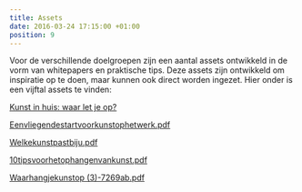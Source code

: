 ```yaml
---
title: Assets
date: 2016-03-24 17:15:00 +01:00
position: 9
---
```


Voor de verschillende doelgroepen zijn een aantal assets ontwikkeld in de vorm van whitepapers en praktische tips. Deze assets zijn ontwikkeld om inspiratie op te doen, maar kunnen ook direct worden ingezet. Hier onder is een vijftal assets te vinden: 

[Kunst in huis: waar let je op?](/uploads/Kunstinhuiswaarletjeop.pdf)

[Eenvliegendestartvoorkunstophetwerk.pdf](/uploads/Eenvliegendestartvoorkunstophetwerk.pdf)

[Welkekunstpastbiju.pdf](/uploads/Welkekunstpastbiju.pdf)

[10tipsvoorhetophangenvankunst.pdf](/uploads/10tipsvoorhetophangenvankunst.pdf)

[Waarhangjekunstop (3)-7269ab.pdf](/uploads/Waarhangjekunstop%2520(3)-7269ab.pdf)

